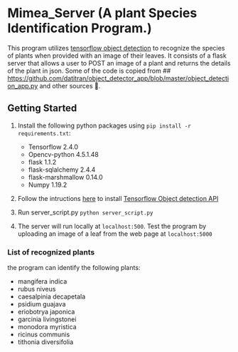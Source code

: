 # Mimea_Server (A plant Species Identification Program.)
This program utilizes [tensorflow object detection](https://github.com/tensorflow/models/tree/master/research/object_detection) to recognize the species of plants when provided with an image of their leaves. It consists of a flask server that allows a user to POST an image of a plant and returns the details of the plant in json.
Some of the code is copied from ## https://github.com/datitran/object_detector_app/blob/master/object_detection_app.py and other sources 🙂.

## Getting Started
1. Install the following python packages using `pip install -r requirements.txt`:
    * Tensorflow 2.4.0
    * Opencv-python 4.5.1.48
    * flask 1.1.2
    * flask-sqlalchemy 2.4.4
    * flask-marshmallow 0.14.0
    * Numpy 1.19.2 

1. Follow the intructions [here](https://tensorflow-object-detection-api-tutorial.readthedocs.io/en/latest/install.html) to install [Tensorflow Object detection API](https://github.com/tensorflow/models/tree/master/research/object_detection)

1. Run server_script.py `python server_script.py`

1. The server will run locally at `localhost:500`. Test the program by uploading an image of a leaf from the web page at `localhost:5000`

### List of recognized plants
the program can identify the following plants:
*  mangifera indica
* rubus niveus
* caesalpinia decapetala
* psidium guajava
* eriobotrya japonica
* garcinia livingstonei
* monodora myristica
* ricinus communis
* tithonia diversifolia
